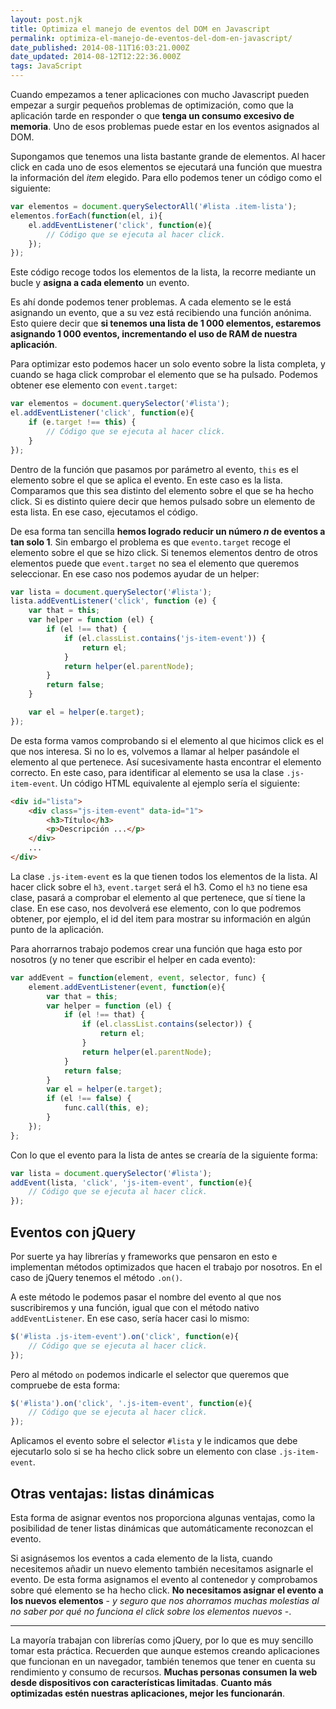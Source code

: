 ```yaml
---
layout: post.njk
title: Optimiza el manejo de eventos del DOM en Javascript
permalink: optimiza-el-manejo-de-eventos-del-dom-en-javascript/
date_published: 2014-08-11T16:03:21.000Z
date_updated: 2014-08-12T12:22:36.000Z
tags: JavaScript
---
```


Cuando empezamos a tener aplicaciones con mucho Javascript pueden empezar a surgir pequeños problemas de optimización, como que la aplicación tarde en responder o que **tenga un consumo excesivo de memoria**. Uno de esos problemas puede estar en los eventos asignados al DOM.

Supongamos que tenemos una lista bastante grande de elementos. Al hacer click en cada uno de esos elementos se ejecutará una función que muestra la información del *item* elegido. Para ello podemos tener un código como el siguiente:

```js
var elementos = document.querySelectorAll('#lista .item-lista');
elementos.forEach(function(el, i){
    el.addEventListener('click', function(e){
        // Código que se ejecuta al hacer click.
    });
});
```
Este código recoge todos los elementos de la lista, la recorre mediante un bucle y **asigna a cada elemento** un evento.

Es ahí donde podemos tener problemas. A cada elemento se le está asignando un evento, que a su vez está recibiendo una función anónima. Esto quiere decir que **si tenemos una lista de 1 000 elementos, estaremos asignando 1 000 eventos, incrementando el uso de RAM de nuestra aplicación**.

Para optimizar esto podemos hacer un solo evento sobre la lista completa, y cuando se haga click comprobar el elemento que se ha pulsado. Podemos obtener ese elemento con `event.target`:
```js
var elementos = document.querySelector('#lista');
el.addEventListener('click', function(e){
    if (e.target !== this) {
        // Código que se ejecuta al hacer click.
    }
});
```
Dentro de la función que pasamos por parámetro al evento, `this` es el elemento sobre el que se aplica el evento. En este caso es la lista. Comparamos que this sea distinto del elemento sobre el que se ha hecho click. Si es distinto quiere decir que hemos pulsado sobre un elemento de esta lista. En ese caso, ejecutamos el código.

De esa forma tan sencilla **hemos logrado reducir un número *n* de eventos a tan solo 1**. Sin embargo el problema es que `evento.target` recoge el elemento sobre el que se hizo click. Si tenemos elementos dentro de otros elementos puede que `event.target` no sea el elemento que queremos seleccionar. En ese caso nos podemos ayudar de un helper:
```js
var lista = document.querySelector('#lista');
lista.addEventListener('click', function (e) {
    var that = this;
    var helper = function (el) {
        if (el !== that) {
            if (el.classList.contains('js-item-event')) {
                return el;
            }
            return helper(el.parentNode);
        }
        return false;
    }

    var el = helper(e.target);
});
```
De esta forma vamos comprobando si el elemento al que hicimos click es el que nos interesa. Si no lo es, volvemos a llamar al helper pasándole el elemento al que pertenece. Así sucesivamente hasta encontrar el elemento correcto. En este caso, para identificar al elemento se usa la clase `.js-item-event`. Un código HTML equivalente al ejemplo sería el siguiente:
```html
<div id="lista">
    <div class="js-item-event" data-id="1">
        <h3>Título</h3>
        <p>Descripción ...</p>
    </div>
    ...
</div>
```
La clase `.js-item-event` es la que tienen todos los elementos de la lista. Al hacer click sobre el `h3`, `event.target` será el h3. Como el `h3` no tiene esa clase, pasará a comprobar el elemento al que pertenece, que sí tiene la clase. En ese caso, nos devolverá ese elemento, con lo que podremos obtener, por ejemplo, el id del item para mostrar su información en algún punto de la aplicación.

Para ahorrarnos trabajo podemos crear una función que haga esto por nosotros (y no tener que escribir el helper en cada evento):
```js
var addEvent = function(element, event, selector, func) {
    element.addEventListener(event, function(e){
        var that = this;
        var helper = function (el) {
            if (el !== that) {
                if (el.classList.contains(selector)) {
                    return el;
                }
                return helper(el.parentNode);
            }
            return false;
        }
        var el = helper(e.target);
        if (el !== false) {
            func.call(this, e);
        }
    });
};

```
Con lo que el evento para la lista de antes se crearía de la siguiente forma:
```js
var lista = document.querySelector('#lista');
addEvent(lista, 'click', 'js-item-event', function(e){
    // Código que se ejecuta al hacer click.
});
```


## Eventos con jQuery
Por suerte ya hay librerías y frameworks que pensaron en esto e implementan métodos optimizados que hacen el trabajo por nosotros. En el caso de jQuery tenemos el método `.on()`.

A este método le podemos pasar el nombre del evento al que nos suscribiremos y una función, igual que con el método nativo `addEventListener`. En ese caso, sería hacer casi lo mismo:
```js
$('#lista .js-item-event').on('click', function(e){
    // Código que se ejecuta al hacer click.
});
```
Pero al método `on` podemos indicarle el selector que queremos que compruebe de esta forma:
```js
$('#lista').on('click', '.js-item-event', function(e){
    // Código que se ejecuta al hacer click.
});
```
Aplicamos el evento sobre el selector `#lista` y le indicamos que debe ejecutarlo solo si se ha hecho click sobre un elemento con clase `.js-item-event`.

## Otras ventajas: listas dinámicas
Esta forma de asignar eventos nos proporciona algunas ventajas, como la posibilidad de tener listas dinámicas que automáticamente reconozcan el evento.

Si asignásemos los eventos a cada elemento de la lista, cuando necesitemos añadir un nuevo elemento también necesitamos asignarle el evento. De esta forma asignamos el evento al contenedor y comprobamos sobre qué elemento se ha hecho click. **No necesitamos asignar el evento a los nuevos elementos** - *y seguro que nos ahorramos muchas molestias al no saber por qué no funciona el click sobre los elementos nuevos* -.

***
La mayoría trabajan con librerías como jQuery, por lo que es muy sencillo tomar esta práctica. Recuerden que aunque estemos creando aplicaciones que funcionan en un navegador, también tenemos que tener en cuenta su rendimiento y consumo de recursos. **Muchas personas consumen la web desde dispositivos con características limitadas**. **Cuanto más optimizadas estén nuestras aplicaciones, mejor les funcionarán**.
